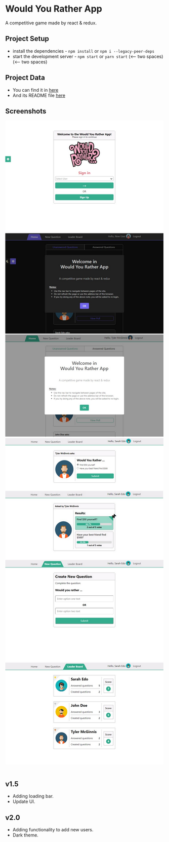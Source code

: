 # Would You Rather App

A competitive game made by react & redux.


## Project Setup

* install the dependencies - `npm install` or `npm i --legacy-peer-deps`
* start the development server - `npm start` or `yarn start`
(<-- two spaces)(<-- two spaces)

## Project Data

* You can find it in [here](src/utils/_DATA.js)
* And its README file [here](src/utils/DATA_README.md)
&nbsp;&nbsp;

## Screenshots

![Screenshot](/screenshots/0.png)
![Screenshot](/screenshots/1.png)
![Screenshot](/screenshots/2.png)
![Screenshot](/screenshots/3.png)
![Screenshot](/screenshots/4.png)
![Screenshot](/screenshots/5.png)
![Screenshot](/screenshots/6.png)
&nbsp;&nbsp;&nbsp;


## v1.5

* Adding loading bar.
* Update UI.
&nbsp;


## v2.0

* Adding functionality to add new users.
* Dark theme.
